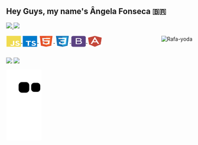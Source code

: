 <!-- ## Hey Guys, my name's Ângela Fonseca :brazil:
<div>
    <a href="https://github.com/angelafonsecafaria">
        <img height="180em"
            src="https://github-readme-stats.vercel.app/api?username=angelafonsecafaria&show_icons=true&theme=dracula&include_all_commits=true&count_private=true" />
        <img height="180em"
            src="https://github-readme-stats.vercel.app/api/top-langs/?username=angelafonsecafaria&layout=compact&langs_count=16&theme=dracula" />
        <div>
            <div style="display: inline_block"><br>
                <img align="center" alt="Angela-Js" height="30" width="40"
                    src="https://raw.githubusercontent.com/devicons/devicon/master/icons/javascript/javascript-plain.svg">
                <img align="center" alt="Angela-Ts" height="30" width="40"
                    src="https://raw.githubusercontent.com/devicons/devicon/master/icons/typescript/typescript-plain.svg">
                <img align="center" alt="Angela-HTML" height="30" width="40"
                    src="https://raw.githubusercontent.com/devicons/devicon/master/icons/html5/html5-original.svg">
                <img align="center" alt="Angela-CSS" height="30" width="40"
                    src="https://raw.githubusercontent.com/devicons/devicon/master/icons/css3/css3-original.svg">
                <img align="center" alt="Angela-bootstrap" height="30" width="40"
                    src="https://github.com/devicons/devicon/blob/master/icons/bootstrap/bootstrap-plain.svg">
                <img align="center" alt="Angela-angular" height="30" width="40"
                    src="https://github.com/devicons/devicon/blob/master/icons/angularjs/angularjs-plain.svg">
            </div>
            <br>
            <div>
                <a href="https://www.linkedin.com/in/ângela-fonseca-faria-9b2391120/" target="_blank"><img
                        src="https://img.shields.io/badge/-LinkedIn-%230077B5?style=for-the-badge&logo=linkedin&logoColor=white"
                        target="_blank"></a>
            </div>
        </div>
    </a>
</div>

  ![Snake animation](https://github.com/angelafonsecafaria/angelafonsecafaria/blob/output/github-contribution-grid-snake.svg)
 -->
 
 ## Hey Guys, my name's Ângela Fonseca :brazil:
 <div>
  <a href="https://github.com/angelafonsecafaria">
  <img height="180em" src="https://github-readme-stats.vercel.app/api?username=angelafonsecafaria&show_icons=true&theme=dracula&include_all_commits=true&count_private=true"/>
  <img height="180em" src="https://github-readme-stats.vercel.app/api/top-langs/?username=angelafonsecafaria&layout=compact&langs_count=16&theme=dracula"/>
<div>
<div style="display: inline_block"><br>
 <img align="center" alt="Angela-Js" height="30" width="40" src="https://raw.githubusercontent.com/devicons/devicon/master/icons/javascript/javascript-plain.svg">
 <img align="center" alt="Angela-Ts" height="30" width="40" src="https://raw.githubusercontent.com/devicons/devicon/master/icons/typescript/typescript-plain.svg">
 <img align="center" alt="Angela-HTML" height="30" width="40" src="https://raw.githubusercontent.com/devicons/devicon/master/icons/html5/html5-original.svg">
 <img align="center" alt="Angela-CSS" height="30" width="40" src="https://raw.githubusercontent.com/devicons/devicon/master/icons/css3/css3-original.svg">
 <img align="center" alt="Angela-bootstrap" height="30" width="40" src="https://github.com/devicons/devicon/blob/master/icons/bootstrap/bootstrap-plain.svg">
 <img align="center" alt="Angela-angular" height="30" width="40" src="https://github.com/devicons/devicon/blob/master/icons/angularjs/angularjs-plain.svg">
 <img align="right" alt="Rafa-yoda" src="https://cdn.discordapp.com/attachments/795358919417397249/825430589581688872/hi.gif">
</div>
  
  ##
 
<div> 
  <a href = "mailto: angelaf@ciandt.com"><img src="https://img.shields.io/badge/-Gmail-%23333?style=for-the-badge&logo=gmail&logoColor=white" target="_blank"></a>
  <a href="https://www.linkedin.com/in/%C3%A2ngela-fonseca-faria" target="_blank"><img src="https://img.shields.io/badge/-LinkedIn-%230077B5?style=for-the-badge&logo=linkedin&logoColor=white" target="_blank"></a> 
 
  ![Snake animation](https://github.com/rafaballerini/rafaballerini/blob/output/github-contribution-grid-snake.svg)
 
</div>
